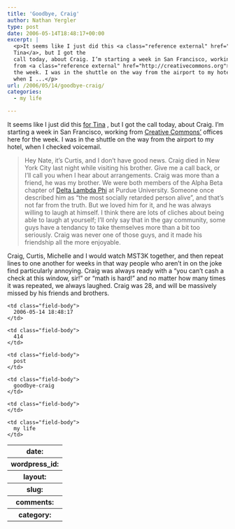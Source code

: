 ```yaml
---
title: 'Goodbye, Craig'
author: Nathan Yergler
type: post
date: 2006-05-14T18:48:17+00:00
excerpt: |
  <p>It seems like I just did this <a class="reference external" href="http://yergler.net/blog/2005/09/18/i-miss-tina/">for
  Tina</a>, but I got the
  call today, about Craig. I’m starting a week in San Francisco, working
  from <a class="reference external" href="http://creativecommons.org">Creative Commons’</a> offices here for
  the week. I was in the shuttle on the way from the airport to my hotel,
  when I ...</p>
url: /2006/05/14/goodbye-craig/
categories:
  - my life

---
```

It seems like I just did this [for Tina][1] , but I got the call today, about Craig. I’m starting a week in San Francisco, working from [Creative Commons’][2]  offices here for the week. I was in the shuttle on the way from the airport to my hotel, when I checked voicemail.

> Hey Nate, it’s Curtis, and I don’t have good news. Craig died in New York City last night while visiting his brother. Give me a call back, or I’ll call you when I hear about arrangements.
Craig was more than a friend, he was my brother. We were both members of the Alpha Beta chapter of [Delta Lambda Phi][3]  at Purdue University. Someone once described him as “the most socially retarded person alive”, and that’s not far from the truth. But we loved him for it, and he was always willing to laugh at himself. I think there are lots of cliches about being able to laugh at yourself; I’ll only say that in the gay community, some guys have a tendancy to take themselves more than a bit too seriously. Craig was never one of those guys, and it made his friendship all the more enjoyable.

Craig, Curtis, Michelle and I would watch <span class="caps">MST3K</span> together, and then repeat lines to one another for weeks in that way people who aren’t in on the joke find particularly annoying. Craig was always ready with a “you can’t cash a check at this window, sir!” or “math is hard!” and no matter how many times it was repeated, we always laughed. Craig was 28, and will be massively missed by his friends and brothers.

<table class="docutils field-list" frame="void" rules="none">
  <col class="field-name" /> <col class="field-body" /> <tr class="field">
    <th class="field-name">
      date:
    </th>

    <td class="field-body">
      2006-05-14 18:48:17
    </td>
  </tr>

  <tr class="field">
    <th class="field-name">
      wordpress_id:
    </th>

    <td class="field-body">
      414
    </td>
  </tr>

  <tr class="field">
    <th class="field-name">
      layout:
    </th>

    <td class="field-body">
      post
    </td>
  </tr>

  <tr class="field">
    <th class="field-name">
      slug:
    </th>

    <td class="field-body">
      goodbye-craig
    </td>
  </tr>

  <tr class="field">
    <th class="field-name">
      comments:
    </th>

    <td class="field-body">
    </td>
  </tr>

  <tr class="field">
    <th class="field-name">
      category:
    </th>

    <td class="field-body">
      my life
    </td>
  </tr>
</table>

 [1]: http://yergler.net/blog/2005/09/18/i-miss-tina/
 [2]: http://creativecommons.org
 [3]: http://dlp.org/alphabeta